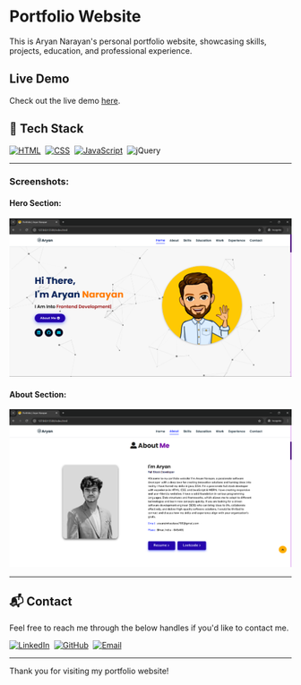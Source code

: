 # Portfolio Website

This is Aryan Narayan's personal portfolio website, showcasing skills, projects, education, and professional experience.

## Live Demo

Check out the live demo [here](https://aryannarayan.netlify.app).



## 📌 Tech Stack

[![HTML](https://img.shields.io/badge/html5%20-%23E34F26.svg?&style=for-the-badge&logo=html5&logoColor=white)](https://github.com/Aryan-788/aryan-portfolio)&nbsp;
[![CSS](https://img.shields.io/badge/css3%20-%231572B6.svg?&style=for-the-badge&logo=css3&logoColor=white)](https://github.com/Aryan-788/aryan-portfolio)&nbsp;
[![JavaScript](https://img.shields.io/badge/javascript%20-%23323330.svg?&style=for-the-badge&logo=javascript&logoColor=%23F7DF1E)](https://github.com/Aryan-788/aryan-portfolio)&nbsp;
<img alt="jQuery" src="https://img.shields.io/badge/jquery-%230769AD.svg?style=for-the-badge&logo=jquery&logoColor=white"/>

---

### Screenshots:
#### Hero Section:
![hero-section](assets/images/ss/hero.png)

#### About Section:
![about-section](assets/images/ss/about.png)

---

## 📬 Contact

Feel free to reach me through the below handles if you'd like to contact me.

[![LinkedIn](https://img.shields.io/badge/LinkedIn-0077B5?style=for-the-badge&logo=linkedin&logoColor=white)](https://www.linkedin.com/in/aryan-narayan-06805a217/)&nbsp;
[![GitHub](https://img.shields.io/badge/GitHub-181717?style=for-the-badge&logo=github&logoColor=white)](https://github.com/Aryan-788)&nbsp;
[![Email](https://img.shields.io/badge/Email-D14836?style=for-the-badge&logo=gmail&logoColor=white)](mailto:aryanshrivastava788@gmail.com)

---

Thank you for visiting my portfolio website!
